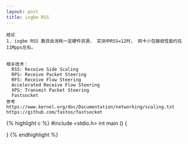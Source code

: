 ```yaml
---
layout: post
title: ixgbe RSS 
---
```


```
结论 
1. ixgbe RSS 数目会消耗一定硬件资源， 实测中RSS=12时， 网卡小包接收性能约在11Mpps左右。


相关技术：
  RSS: Receive Side Scaling
  RPS: Receive Packet Steering
  RFS: Receive Flow Steering
  Accelerated Receive Flow Steering
  XPS: Transmit Packet Steering
  Fastsocket
参考 
https://www.kernel.org/doc/Documentation/networking/scaling.txt
https://github.com/fastos/fastsocket
```



{% highlight c %}
#include <stdio.h>
int main ()
{

}
{% endhighlight %} 
